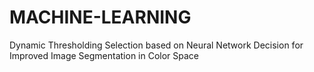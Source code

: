 # MACHINE-LEARNING
Dynamic Thresholding Selection based on Neural Network Decision for Improved Image Segmentation in Color Space
